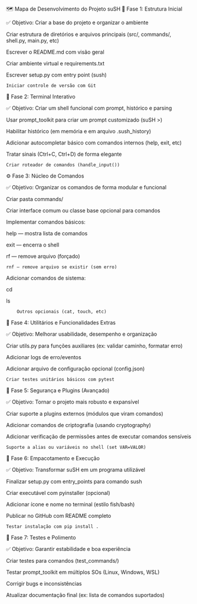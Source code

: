🗺️ Mapa de Desenvolvimento do Projeto suSH
🧱 Fase 1: Estrutura Inicial

✅ Objetivo: Criar a base do projeto e organizar o ambiente

Criar estrutura de diretórios e arquivos principais (src/, commands/, shell.py, main.py, etc)

Escrever o README.md com visão geral

Criar ambiente virtual e requirements.txt

Escrever setup.py com entry point (sush)

    Iniciar controle de versão com Git

💬 Fase 2: Terminal Interativo

✅ Objetivo: Criar um shell funcional com prompt, histórico e parsing

Usar prompt_toolkit para criar um prompt customizado (suSH >)

Habilitar histórico (em memória e em arquivo .sush_history)

Adicionar autocompletar básico com comandos internos (help, exit, etc)

Tratar sinais (Ctrl+C, Ctrl+D) de forma elegante

    Criar roteador de comandos (handle_input())

⚙️ Fase 3: Núcleo de Comandos

✅ Objetivo: Organizar os comandos de forma modular e funcional

Criar pasta commands/

Criar interface comum ou classe base opcional para comandos

Implementar comandos básicos:

help — mostra lista de comandos

exit — encerra o shell

rf — remove arquivo (forçado)

    rnf — remove arquivo se existir (sem erro)

Adicionar comandos de sistema:

cd

ls

        Outros opcionais (cat, touch, etc)

🔧 Fase 4: Utilitários e Funcionalidades Extras

✅ Objetivo: Melhorar usabilidade, desempenho e organização

Criar utils.py para funções auxiliares (ex: validar caminho, formatar erro)

Adicionar logs de erro/eventos

Adicionar arquivo de configuração opcional (config.json)

    Criar testes unitários básicos com pytest

🔐 Fase 5: Segurança e Plugins (Avançado)

✅ Objetivo: Tornar o projeto mais robusto e expansível

Criar suporte a plugins externos (módulos que viram comandos)

Adicionar comandos de criptografia (usando cryptography)

Adicionar verificação de permissões antes de executar comandos sensíveis

    Suporte a alias ou variáveis no shell (set VAR=VALOR)

🚀 Fase 6: Empacotamento e Execução

✅ Objetivo: Transformar suSH em um programa utilizável

Finalizar setup.py com entry_points para comando sush

Criar executável com pyinstaller (opcional)

Adicionar ícone e nome no terminal (estilo fish/bash)

Publicar no GitHub com README completo

    Testar instalação com pip install .

🧪 Fase 7: Testes e Polimento

✅ Objetivo: Garantir estabilidade e boa experiência

Criar testes para comandos (test_commands/)

Testar prompt_toolkit em múltiplos SOs (Linux, Windows, WSL)

Corrigir bugs e inconsistências

Atualizar documentação final (ex: lista de comandos suportados)